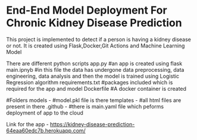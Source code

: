 # End-End Model Deployment For Chronic Kidney Disease Prediction
This project is implemented to detect if a person is having a kidney disease or not.
It is created using Flask,Docker,Git Actions and Machine Learning Model

There are different python scripts
app.py #an app is created using flask 
main.ipnyb #in this file the data has undergone data preprocessing, data engineering, data analysis and then the model is trained using Logistic Regression algorithm
requirements.txt #packages included which is required for the app and model
Dockerfile #A docker container is created

#Folders
models - #model.pkl file is there
templates - #all html files are present in there
.github - #there is main.yaml file which peforms deployment of app to the cloud

Link for the app - https://kidney-disease-prediction-64eaa60edc7b.herokuapp.com/

